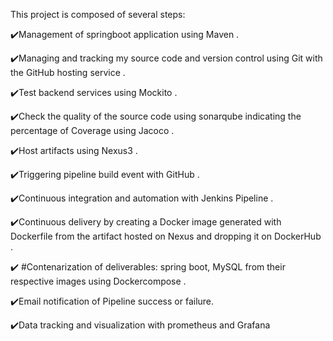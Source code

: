 This project is composed of several steps:

✔️Management of springboot application using Maven .

✔️Managing and tracking my source code and version control using Git with the GitHub hosting service .

✔️Test backend services using Mockito .

✔️Check the quality of the source code using sonarqube indicating the percentage of Coverage using Jacoco .

✔️Host artifacts using Nexus3 .

✔️Triggering pipeline build event with GitHub .

✔️Continuous integration and automation with Jenkins Pipeline .

✔️Continuous delivery by creating a Docker image generated with Dockerfile from the artifact hosted on Nexus and dropping it on DockerHub .

✔️ #Contenarization of deliverables: spring boot, MySQL from their respective images using Dockercompose .

✔️Email notification of Pipeline success or failure.

✔️Data tracking and visualization with prometheus and Grafana
